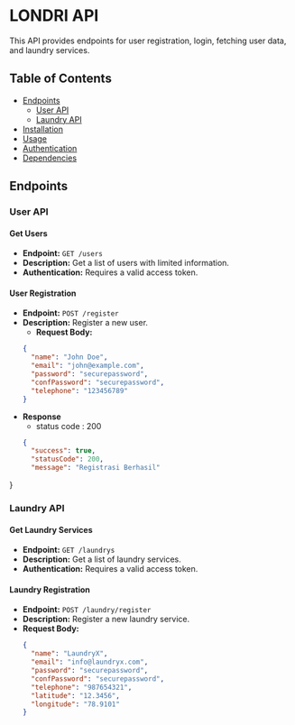 # LONDRI API

This API provides endpoints for user registration, login, fetching user data, and laundry services.

## Table of Contents

- [Endpoints](#endpoints)
  - [User API](#user-api)
  - [Laundry API](#laundry-api)
- [Installation](#installation)
- [Usage](#usage)
- [Authentication](#authentication)
- [Dependencies](#dependencies)

## Endpoints

### User API

#### Get Users

- **Endpoint:** `GET /users`
- **Description:** Get a list of users with limited information.
- **Authentication:** Requires a valid access token.

#### User Registration

- **Endpoint:** `POST /register`
- **Description:** Register a new user.
  - **Request Body:**
  ```json
  {
    "name": "John Doe",
    "email": "john@example.com",
    "password": "securepassword",
    "confPassword": "securepassword",
    "telephone": "123456789"
  }
- **Response**
  - status code : 200
  ```json
  {
    "success": true,
    "statusCode": 200,
    "message": "Registrasi Berhasil"
}
  


### Laundry API

#### Get Laundry Services

- **Endpoint:** `GET /laundrys`
- **Description:** Get a list of laundry services.
- **Authentication:** Requires a valid access token.

#### Laundry Registration

- **Endpoint:** `POST /laundry/register`
- **Description:** Register a new laundry service.
- **Request Body:**
  ```json
  {
    "name": "LaundryX",
    "email": "info@laundryx.com",
    "password": "securepassword",
    "confPassword": "securepassword",
    "telephone": "987654321",
    "latitude": "12.3456",
    "longitude": "78.9101"
  }
